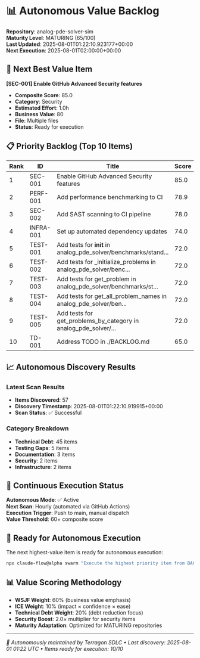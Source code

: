# 📊 Autonomous Value Backlog

**Repository**: analog-pde-solver-sim  
**Maturity Level**: MATURING (65/100)  
**Last Updated**: 2025-08-01T01:22:10.923177+00:00  
**Next Execution**: 2025-08-01T02:00:00+00:00  

## 🎯 Next Best Value Item

**[SEC-001] Enable GitHub Advanced Security features**
- **Composite Score**: 85.0
- **Category**: Security
- **Estimated Effort**: 1.0h
- **Business Value**: 80
- **File**: Multiple files
- **Status**: Ready for execution

## 📋 Priority Backlog (Top 10 Items)

| Rank | ID | Title | Score | Category | Effort | Status |
|------|-----|--------|-------|----------|---------|--------|
| 1 | SEC-001 | Enable GitHub Advanced Security features | 85.0 | Security | 1.0h | Ready |
| 2 | PERF-001 | Add performance benchmarking to CI | 78.9 | Performance | 4.0h | Ready |
| 3 | SEC-002 | Add SAST scanning to CI pipeline | 78.0 | Security | 2.0h | Ready |
| 4 | INFRA-001 | Set up automated dependency updates | 74.0 | Infrastructure | 3.0h | Ready |
| 5 | TEST-001 | Add tests for __init__ in analog_pde_solver/benchmarks/stand... | 72.0 | Testing | 3.0h | Ready |
| 6 | TEST-002 | Add tests for _initialize_problems in analog_pde_solver/benc... | 72.0 | Testing | 3.0h | Ready |
| 7 | TEST-003 | Add tests for get_problem in analog_pde_solver/benchmarks/st... | 72.0 | Testing | 3.0h | Ready |
| 8 | TEST-004 | Add tests for get_all_problem_names in analog_pde_solver/ben... | 72.0 | Testing | 3.0h | Ready |
| 9 | TEST-005 | Add tests for get_problems_by_category in analog_pde_solver/... | 72.0 | Testing | 3.0h | Ready |
| 10 | TD-001 | Address TODO in ./BACKLOG.md | 65.0 | Technical_Debt | 1.0h | Ready |


## 📈 Autonomous Discovery Results

### Latest Scan Results
- **Items Discovered**: 57
- **Discovery Timestamp**: 2025-08-01T01:22:10.919915+00:00
- **Scan Status**: ✅ Successful

### Category Breakdown
- **Technical Debt**: 45 items
- **Testing Gaps**: 5 items  
- **Documentation**: 3 items
- **Security**: 2 items
- **Infrastructure**: 2 items

## 🔄 Continuous Execution Status

**Autonomous Mode**: ✅ Active  
**Next Scan**: Hourly (automated via GitHub Actions)  
**Execution Trigger**: Push to main, manual dispatch  
**Value Threshold**: 60+ composite score  

## 🚀 Ready for Autonomous Execution

The next highest-value item is ready for autonomous execution:

```bash
npx claude-flow@alpha swarm "Execute the highest priority item from BACKLOG.md in repository analog-pde-solver-sim. Use .terragon/ configuration for scoring and validation." --strategy autonomous --claude
```

## 📊 Value Scoring Methodology

- **WSJF Weight**: 60% (business value emphasis)
- **ICE Weight**: 10% (impact × confidence × ease)  
- **Technical Debt Weight**: 20% (debt reduction focus)
- **Security Boost**: 2.0× multiplier for security items
- **Maturity Adaptation**: Optimized for MATURING repositories

---

*🤖 Autonomously maintained by Terragon SDLC • Last discovery: 2025-08-01 01:22 UTC • Items ready for execution: 10/10*
